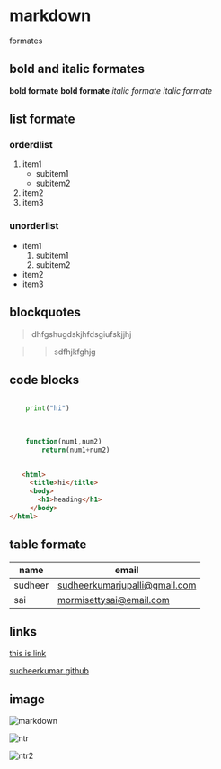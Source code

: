 # markdown
formates
## bold and italic formates
**bold formate** 
__bold formate__ 
*italic formate*
_italic formate_
## list formate
  ### orderdlist
  
   1. item1      
      * subitem1
      * subitem2         
   2. item2
   3. item3
  ### unorderlist
  
   * item1
        1. subitem1
        2. subitem2        
   * item2
   * item3
## blockquotes
   > dhfgshugdskjhfdsgiufskjjhj
   
   >> sdfhjkfghjg
## code blocks
```python

    print("hi")
    
```

```javascript
 
    function(num1,num2)
        return(num1+num2)
        
```     
```html 
   <html>
     <title>hi</title>
     <body>
       <h1>heading</h1>
     </body>
</html>
```
     
 ## table formate
     
| name | email |
| ---- | -------|
| sudheer | sudheerkumarjupalli@gmail.com |
| sai | mormisettysai@email.com |
## links
[this is link](http://www.github.com)

[sudheerkumar github](https://github.com/sudheerkumarjupalli/markdown/blob/main/README.md)
## image
![markdown](https://markdown-here.com/img/icon256.png)

![ntr](https://i.pinimg.com/originals/09/8e/9e/098e9e8073b86af474c9548bb847d547.jpg)

![ntr2](https://github.com/sudheerkumarjupalli/markdown/compare/master?expand=1&short_path=2b9f1ef#diff-2b9f1ef79b2ef63f3963fc21ab52f959377085c6de7334cf195c6c6b1d6930cb)
